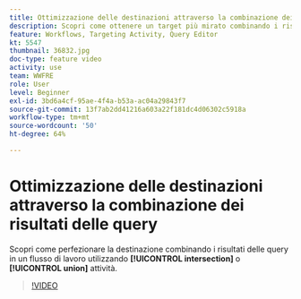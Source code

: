 ```yaml
---
title: Ottimizzazione delle destinazioni attraverso la combinazione dei risultati delle query
description: Scopri come ottenere un target più mirato combinando i risultati delle query in un flusso di lavoro utilizzando le attività di intersezione o di unione.
feature: Workflows, Targeting Activity, Query Editor
kt: 5547
thumbnail: 36832.jpg
doc-type: feature video
activity: use
team: WWFRE
role: User
level: Beginner
exl-id: 3bd6a4cf-95ae-4f4a-b53a-ac04a29843f7
source-git-commit: 13f7ab2dd41216a603a22f181dc4d06302c5918a
workflow-type: tm+mt
source-wordcount: '50'
ht-degree: 64%

---
```


# Ottimizzazione delle destinazioni attraverso la combinazione dei risultati delle query

Scopri come perfezionare la destinazione combinando i risultati delle query in un flusso di lavoro utilizzando **[!UICONTROL intersection]** o **[!UICONTROL union]** attività.

>[!VIDEO](https://video.tv.adobe.com/v/36832?quality=12&learn=on)

